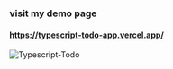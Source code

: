 ### visit my demo page

#### https://typescript-todo-app.vercel.app/

![Typescript-Todo](https://user-images.githubusercontent.com/67810399/114664358-ddfcf900-9cfb-11eb-932e-380b3dbb9439.png)
